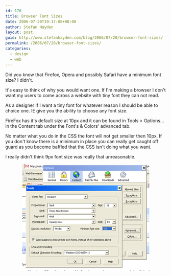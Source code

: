 ```yaml
---
id: 170
title: Browser Font Sizes
date: 2006-07-20T19:17:08+00:00
author: Stefan Hayden
layout: post
guid: http://www.stefanhayden.com/blog/2006/07/20/browser-font-sizes/
permalink: /2006/07/20/browser-font-sizes/
categories:
  - design
  - web
---
```

Did you know that Firefox, Opera and possibly Safari have a minimum font size? I didn't.

It's easy to think of why you would want one. If I'm making a browser I don't want my users to come across a website with tiny font they can not read.

As a designer if I want a tiny font for whatever reason I should be able to choice one. IE give you the ability to choose any font size.

FireFox has it's default size at 10px and it can be found in Tools > Options... in the Content tab under the Font's & Colors' advanced tab.

No matter what you do in the CSS the font will not get smaller then 10px. If you don't know there is a minimum in place you can really get caught off guard as you become baffled that the CSS isn't doing what you want.

I really didn't think 9px font size was really that unreasonable.
<div style="text-align: center"><img alt="Firefox" title="Firefox" src="/wp-content/fontsize.jpg" /></div>